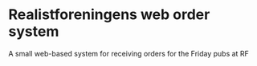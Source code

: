 # Realistforeningens web order system
A small web-based system for receiving orders for the Friday pubs at RF
